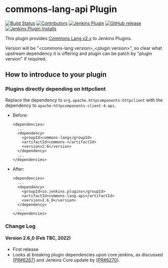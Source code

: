 commons-lang-api Plugin
===================

[![Build Status](https://ci.jenkins.io/job/Plugins/job/commons-lang-api-plugin/job/main/badge/icon)](https://ci.jenkins.io/job/Plugins/job/commons-lang-api-plugin/job/main/)
[![Contributors](https://img.shields.io/github/contributors/jenkinsci/commons-lang-api-plugin.svg)](https://github.com/jenkinsci/commons-lang-api-plugin/graphs/contributors)
[![Jenkins Plugin](https://img.shields.io/jenkins/plugin/v/commons-lang-api-plugin.svg)](https://plugins.jenkins.io/commons-lang-api-plugin)
[![GitHub release](https://img.shields.io/github/v/tag/jenkinsci/commons-lang-api-plugin?label=changelog)](https://github.com/jenkinsci/commons-lang-api-plugin/blob/main/CHANGELOG.md)
[![Jenkins Plugin Installs](https://img.shields.io/jenkins/plugin/i/commons-lang-api-plugin.svg?color=blue)](https://plugins.jenkins.io/commons-lang-api-plugin)

This plugin provides [Commons Lang v2.x](https://commons.apache.org/proper/commons-lang/) to Jenkins Plugins.<br>

Version will be "&lt;commons-lang version&gt;_&lt;plugin version&gt;", so clear what upstream dependency it is offering and plugin can be patch by "plugin version" if required.

## How to introduce to your plugin

### Plugins directly depending on httpclient

Replace the dependency to `org.apache.httpcomponents:httpclient` with the dependency to `apache-httpcomponents-client-4-api`.

* Before:
    ```
    <dependencies>
      ...
      <dependency>
        <groupId>commons-lang</groupId>
        <artifactId>commons-</artifactId>
        <version>2.6</version>
      </dependency>
      ...
    </dependencies>
    ```
* After:
    ```
    <dependencies>
      ...
      <dependency>
        <groupId>io.jenkins.plugins</groupId>
        <artifactId>commons-lang-api</artifactId>
        <version>2.6_0</version>
      </dependency>
      ...
    </dependencies>
    ```

### Change Log

#### Version 2.6_0 (Feb TBC, 2022)
- First release
- Looks at breaking plugin dependencies upon core jenkins, as discussed [[PR#6267](https://github.com/jenkinsci/jenkins/pull/6267#issuecomment-1036644004)] and Jenkins Core update by [[PR#6270](https://github.com/jenkinsci/jenkins/pull/6270)].
